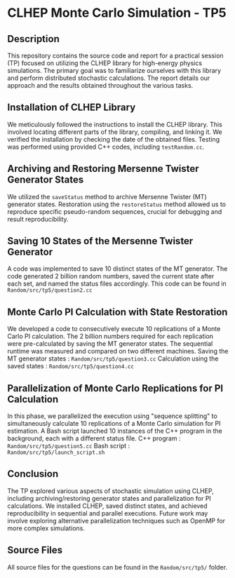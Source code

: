 # CLHEP Monte Carlo Simulation - TP5

## Description

This repository contains the source code and report for a practical session (TP) focused on utilizing the CLHEP library for high-energy physics simulations. The primary goal was to familiarize ourselves with this library and perform distributed stochastic calculations. The report details our approach and the results obtained throughout the various tasks.

## Installation of CLHEP Library

We meticulously followed the instructions to install the CLHEP library. This involved locating different parts of the library, compiling, and linking it. We verified the installation by checking the date of the obtained files. Testing was performed using provided C++ codes, including `testRandom.cc`.

## Archiving and Restoring Mersenne Twister Generator States

We utilized the `saveStatus` method to archive Mersenne Twister (MT) generator states. Restoration using the `restoreStatus` method allowed us to reproduce specific pseudo-random sequences, crucial for debugging and result reproducibility.

## Saving 10 States of the Mersenne Twister Generator

A code was implemented to save 10 distinct states of the MT generator. The code generated 2 billion random numbers, saved the current state after each set, and named the status files accordingly.
This code can be found in `Random/src/tp5/question2.cc`

## Monte Carlo PI Calculation with State Restoration

We developed a code to consecutively execute 10 replications of a Monte Carlo PI calculation. The 2 billion numbers required for each replication were pre-calculated by saving the MT generator states. The sequential runtime was measured and compared on two different machines.
Saving the MT generator states : `Random/src/tp5/question3.cc`
Calculation using the saved states : `Random/src/tp5/question4.cc`

## Parallelization of Monte Carlo Replications for PI Calculation

In this phase, we parallelized the execution using "sequence splitting" to simultaneously calculate 10 replications of a Monte Carlo simulation for PI estimation. A Bash script launched 10 instances of the C++ program in the background, each with a different status file.
C++ program : `Random/src/tp5/question5.cc`
Bash script : `Random/src/tp5/launch_script.sh`

## Conclusion

The TP explored various aspects of stochastic simulation using CLHEP, including archiving/restoring generator states and parallelization for PI calculations. We installed CLHEP, saved distinct states, and achieved reproducibility in sequential and parallel executions. Future work may involve exploring alternative parallelization techniques such as OpenMP for more complex simulations.

## Source Files

All source files for the questions can be found in the `Random/src/tp5/` folder.
